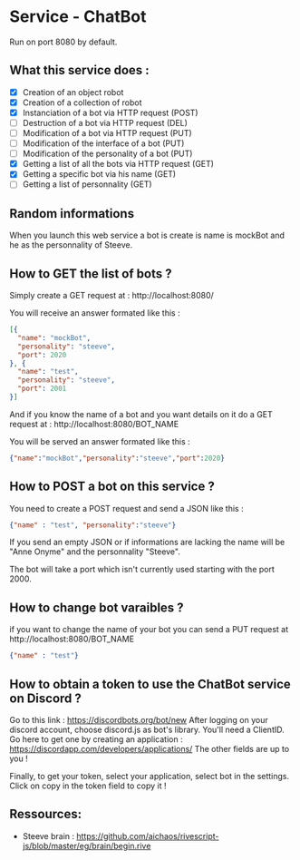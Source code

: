 # Service - ChatBot

Run on port 8080 by default.



## What this service does : 

- [x] Creation of an object robot 
- [x] Creation of a collection of robot
- [x] Instanciation of a bot via HTTP request (POST)
- [ ] Destruction of a bot via HTTP request (DEL)
- [ ] Modification of a bot via HTTP request (PUT)
- [ ] Modification of the interface of a bot (PUT)
- [ ] Modification of the personality of a bot (PUT)
- [x] Getting a list of all the bots via HTTP request (GET)
- [x] Getting a specific bot via his name (GET)
- [ ] Getting a list of personnality (GET)

## Random informations 

When you launch this web service a bot is create is name is mockBot and he as the personnality of Steeve.

## How to GET the list of bots ?

Simply create a GET request at : http://localhost:8080/

You will receive an answer formated like this :

```JSON
[{
  "name": "mockBot",
  "personality": "steeve",
  "port": 2020
}, {
  "name": "test",
  "personality": "steeve",
  "port": 2001
}]
```

And if you know the name of a bot and you want details on it do a GET request at : http://localhost:8080/BOT_NAME

You will be served an answer formated like this :

```JSON
{"name":"mockBot","personality":"steeve","port":2020}
```

## How to POST a bot on this service ?

You need to create a POST request and send a JSON like this :

```JSon
{"name" : "test", "personality":"steeve"}
```

If you send an empty JSON or if informations are lacking the name will be "Anne Onyme" and the personnality "Steeve".

The bot will take a port which isn't currently used starting with the port 2000.

## How to change bot varaibles ?
if you want to change the name of your bot you can send a PUT request at http://localhost:8080/BOT_NAME

```JSon
{"name" : "test"}
```
## How to obtain a token to use the ChatBot service on Discord ?

Go to this link : https://discordbots.org/bot/new
After logging on your discord account, choose discord.js as bot's library. 
You'll need a ClientID. Go here to get one by creating an application : https://discordapp.com/developers/applications/
The other fields are up to you !

Finally, to get your token, select your application, select bot in the settings. Click on copy in the token field to copy it ! 

## Ressources:

- Steeve brain : https://github.com/aichaos/rivescript-js/blob/master/eg/brain/begin.rive

  ​

